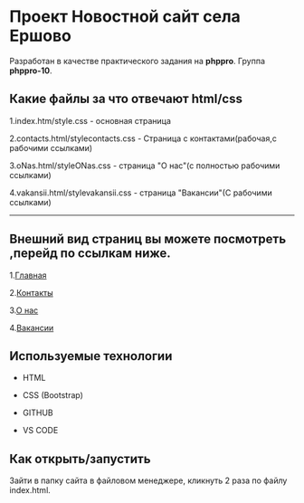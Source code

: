 # Проект Новостной сайт села Ершово

Разработан в качестве практического задания на <b>phppro</b>. Группа <b>phppro-10</b>.

## Какие файлы за что отвечают html/css
1.index.htm/style.css - основная страница

2.contacts.html/stylecontacts.css - Страница с контактами(рабочая,с рабочими ссылками)

3.oNas.html/styleONas.css -
страница "О нас"(с полностью рабочими ссылками)

4.vakansii.html/stylevakansii.css - страница "Вакансии"(С рабочими ссылками)

___

<b><h2>Внешний вид страниц вы можете посмотреть ,перейд по ссылкам ниже.</h2></b>
1.[Главная](/glavnaia.md)

2.[Контакты](/contacts.md)

3.[О нас](/oNas.md)

4.[Вакансии](/vakansii.md)


## Используемые технологии

* HTML

* CSS (Bootstrap)

* GITHUB

* VS CODE

## Как открыть/запустить

Зайти в папку сайта в файловом менеджере, кликнуть 2 раза по файлу index.html. 



